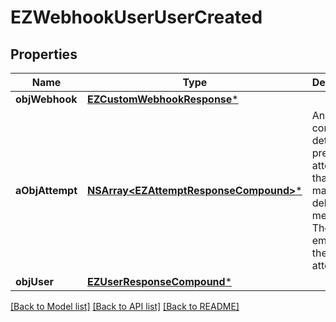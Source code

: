# EZWebhookUserUserCreated

## Properties
Name | Type | Description | Notes
------------ | ------------- | ------------- | -------------
**objWebhook** | [**EZCustomWebhookResponse***](EZCustomWebhookResponse.md) |  | 
**aObjAttempt** | [**NSArray&lt;EZAttemptResponseCompound&gt;***](EZAttemptResponseCompound.md) | An array containing details of previous attempts that were made to deliver the message. The array is empty if it&#39;s the first attempt. | 
**objUser** | [**EZUserResponseCompound***](EZUserResponseCompound.md) |  | 

[[Back to Model list]](../README.md#documentation-for-models) [[Back to API list]](../README.md#documentation-for-api-endpoints) [[Back to README]](../README.md)


